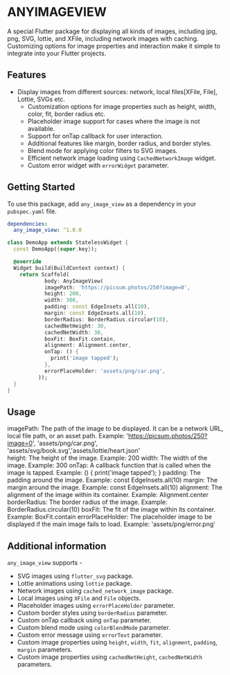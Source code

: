 
# ANYIMAGEVIEW

A special Flutter package for displaying all kinds of images, including jpg, png, SVG, lottie, and XFile, including network images with caching. 
Customizing options for image properties and interaction make it simple to integrate into your Flutter projects.

## Features

- Display images from different sources: network, local files[XFile, File], Lottie, SVGs etc.
  - Customization options for image properties such as height, width, color, fit, border radius etc.
  - Placeholder image support for cases where the image is not available.
  - Support for onTap callback for user interaction.
  - Additional features like margin, border radius, and border styles.
  - Blend mode for applying color filters to SVG images.
  - Efficient network image loading using `CachedNetworkImage` widget.
  - Custom error widget with `errorWidget` parameter.

## Getting Started

To use this package, add `any_image_view` as a dependency in your `pubspec.yaml` file.


```yaml
dependencies:
  any_image_view: ^1.0.0
```    

``` dart
class DemoApp extends StatelessWidget {
  const DemoApp({super.key});

  @override
  Widget build(BuildContext context) {
    return Scaffold(
            body: AnyImageView(
            imagePath: 'https://picsum.photos/250?image=0',
            height: 200,
            width: 300,
            padding: const EdgeInsets.all(10),
            margin: const EdgeInsets.all(10),
            borderRadius: BorderRadius.circular(10),
            cachedNetHeight: 30,
            cachedNetWidth: 30,
            boxFit: BoxFit.contain,
            alignment: Alignment.center,
            onTap: () {
              print('image tapped');
            },
            errorPlaceHolder: 'assets/png/car.png',
          ));
  }
}
```

## Usage
imagePath: The path of the image to be displayed. It can be a network URL, local file path, or an asset path.
Example: 'https://picsum.photos/250?image=0', 'assets/png/car.png', 'assets/svg/book.svg','assets/lottie/heart.json'  
height: The height of the image.
Example: 200
width: The width of the image.
Example: 300
onTap: A callback function that is called when the image is tapped.
Example: () { print('image tapped'); }
padding: The padding around the image.
Example: const EdgeInsets.all(10)
margin: The margin around the image.
Example: const EdgeInsets.all(10)
alignment: The alignment of the image within its container.
Example: Alignment.center
borderRadius: The border radius of the image.
Example: BorderRadius.circular(10)
boxFit: The fit of the image within its container.
Example: BoxFit.contain
errorPlaceHolder: The placeholder image to be displayed if the main image fails to load.
Example: 'assets/png/error.png'



    

## Additional information
`any_image_view` supports -
- SVG images using `flutter_svg` package.
- Lottie animations using `lottie` package.
- Network images using `cached_network_image` package.
- Local images using `XFile` and `File` objects.
- Placeholder images using `errorPlaceHolder` parameter.
- Custom border styles using `borderRadius` parameter.
- Custom onTap callback using `onTap` parameter.
- Custom blend mode using `colorBlendMode` parameter.
- Custom error message using `errorText` parameter.
- Custom image properties using `height`, `width`, `fit`, `alignment`, `padding`, `margin` parameters.
- Custom image properties using `cachedNetHeight`, `cachedNetWidth` parameters.
  